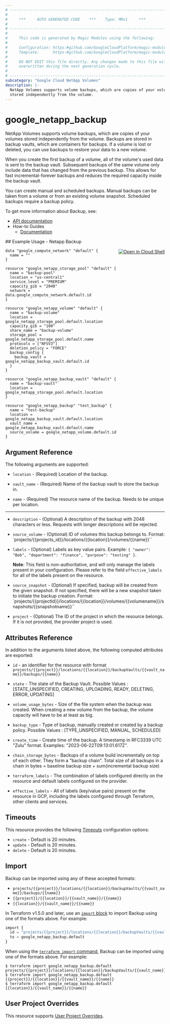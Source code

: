 ```yaml
---
# ----------------------------------------------------------------------------
#
#     ***     AUTO GENERATED CODE    ***    Type: MMv1     ***
#
# ----------------------------------------------------------------------------
#
#     This code is generated by Magic Modules using the following:
#
#     Configuration: https:#github.com/GoogleCloudPlatform/magic-modules/tree/main/mmv1/products/netapp/Backup.yaml
#     Template:      https:#github.com/GoogleCloudPlatform/magic-modules/tree/main/mmv1/templates/terraform/resource.html.markdown.tmpl
#
#     DO NOT EDIT this file directly. Any changes made to this file will be
#     overwritten during the next generation cycle.
#
# ----------------------------------------------------------------------------
subcategory: "Google Cloud NetApp Volumes"
description: |-
  NetApp Volumes supports volume backups, which are copies of your volumes
  stored independently from the volume.
---
```


# google_netapp_backup

NetApp Volumes supports volume backups, which are copies of your volumes
stored independently from the volume. Backups are stored in backup vaults,
which are containers for backups. If a volume is lost or deleted, you can
use backups to restore your data to a new volume.

When you create the first backup of a volume, all of the volume's used
data is sent to the backup vault. Subsequent backups of the same volume
only include data that has changed from the previous backup. This allows
for fast incremental-forever backups and reduces the required capacity
inside the backup vault.

You can create manual and scheduled backups. Manual backups can be taken
from a volume or from an existing volume snapshot. Scheduled backups
require a backup policy.


To get more information about Backup, see:

* [API documentation](https://cloud.google.com/netapp/volumes/docs/reference/rest/v1/projects.locations.backupVaults.backups)
* How-to Guides
    * [Documentation](https://cloud.google.com/netapp/volumes/docs/protect-data/about-volume-backups)

<div class = "oics-button" style="float: right; margin: 0 0 -15px">
  <a href="https://console.cloud.google.com/cloudshell/open?cloudshell_git_repo=https%3A%2F%2Fgithub.com%2Fterraform-google-modules%2Fdocs-examples.git&cloudshell_image=gcr.io%2Fcloudshell-images%2Fcloudshell%3Alatest&cloudshell_print=.%2Fmotd&cloudshell_tutorial=.%2Ftutorial.md&cloudshell_working_dir=netapp_backup&open_in_editor=main.tf" target="_blank">
    <img alt="Open in Cloud Shell" src="//gstatic.com/cloudssh/images/open-btn.svg" style="max-height: 44px; margin: 32px auto; max-width: 100%;">
  </a>
</div>
## Example Usage - Netapp Backup


```hcl
data "google_compute_network" "default" {
  name = ""
}

resource "google_netapp_storage_pool" "default" {
  name = "backup-pool"
  location = "us-central1"
  service_level = "PREMIUM"
  capacity_gib = "2048"
  network = data.google_compute_network.default.id
}

resource "google_netapp_volume" "default" {
  name = "backup-volume"
  location = google_netapp_storage_pool.default.location
  capacity_gib = "100"
  share_name = "backup-volume"
  storage_pool = google_netapp_storage_pool.default.name
  protocols = ["NFSV3"]
  deletion_policy = "FORCE"
  backup_config {
    backup_vault = google_netapp_backup_vault.default.id
  }
}

resource "google_netapp_backup_vault" "default" {
  name = "backup-vault"
  location = google_netapp_storage_pool.default.location
}

resource "google_netapp_backup" "test_backup" {
  name = "test-backup"
  location = google_netapp_backup_vault.default.location
  vault_name = google_netapp_backup_vault.default.name
  source_volume = google_netapp_volume.default.id
}
```

## Argument Reference

The following arguments are supported:


* `location` -
  (Required)
  Location of the backup.

* `vault_name` -
  (Required)
  Name of the backup vault to store the backup in.

* `name` -
  (Required)
  The resource name of the backup. Needs to be unique per location.


- - -


* `description` -
  (Optional)
  A description of the backup with 2048 characters or less. Requests with longer descriptions will be rejected.

* `source_volume` -
  (Optional)
  ID of volumes this backup belongs to. Format: `projects/{{projects_id}}/locations/{{location}}/volumes/{{name}}``

* `labels` -
  (Optional)
  Labels as key value pairs. Example: `{ "owner": "Bob", "department": "finance", "purpose": "testing" }`.

  **Note**: This field is non-authoritative, and will only manage the labels present in your configuration.
  Please refer to the field `effective_labels` for all of the labels present on the resource.

* `source_snapshot` -
  (Optional)
  If specified, backup will be created from the given snapshot. If not specified,
  there will be a new snapshot taken to initiate the backup creation.
  Format: `projects/{{projectId}}/locations/{{location}}/volumes/{{volumename}}/snapshots/{{snapshotname}}``

* `project` - (Optional) The ID of the project in which the resource belongs.
    If it is not provided, the provider project is used.


## Attributes Reference

In addition to the arguments listed above, the following computed attributes are exported:

* `id` - an identifier for the resource with format `projects/{{project}}/locations/{{location}}/backupVaults/{{vault_name}}/backups/{{name}}`

* `state` -
  The state of the Backup Vault. Possible Values : [STATE_UNSPECIFIED, CREATING, UPLOADING, READY, DELETING, ERROR, UPDATING]

* `volume_usage_bytes` -
  Size of the file system when the backup was created. When creating a new volume from the backup, the volume capacity will have to be at least as big.

* `backup_type` -
  Type of backup, manually created or created by a backup policy. Possible Values : [TYPE_UNSPECIFIED, MANUAL, SCHEDULED]

* `create_time` -
  Create time of the backup. A timestamp in RFC3339 UTC "Zulu" format. Examples: "2023-06-22T09:13:01.617Z".

* `chain_storage_bytes` -
  Backups of a volume build incrementally on top of each other. They form a "backup chain".
  Total size of all backups in a chain in bytes = baseline backup size + sum(incremental backup size)

* `terraform_labels` -
  The combination of labels configured directly on the resource
   and default labels configured on the provider.

* `effective_labels` -
  All of labels (key/value pairs) present on the resource in GCP, including the labels configured through Terraform, other clients and services.


## Timeouts

This resource provides the following
[Timeouts](https://developer.hashicorp.com/terraform/plugin/sdkv2/resources/retries-and-customizable-timeouts) configuration options:

- `create` - Default is 20 minutes.
- `update` - Default is 20 minutes.
- `delete` - Default is 20 minutes.

## Import


Backup can be imported using any of these accepted formats:

* `projects/{{project}}/locations/{{location}}/backupVaults/{{vault_name}}/backups/{{name}}`
* `{{project}}/{{location}}/{{vault_name}}/{{name}}`
* `{{location}}/{{vault_name}}/{{name}}`


In Terraform v1.5.0 and later, use an [`import` block](https://developer.hashicorp.com/terraform/language/import) to import Backup using one of the formats above. For example:

```tf
import {
  id = "projects/{{project}}/locations/{{location}}/backupVaults/{{vault_name}}/backups/{{name}}"
  to = google_netapp_backup.default
}
```

When using the [`terraform import` command](https://developer.hashicorp.com/terraform/cli/commands/import), Backup can be imported using one of the formats above. For example:

```
$ terraform import google_netapp_backup.default projects/{{project}}/locations/{{location}}/backupVaults/{{vault_name}}/backups/{{name}}
$ terraform import google_netapp_backup.default {{project}}/{{location}}/{{vault_name}}/{{name}}
$ terraform import google_netapp_backup.default {{location}}/{{vault_name}}/{{name}}
```

## User Project Overrides

This resource supports [User Project Overrides](https://registry.terraform.io/providers/hashicorp/google/latest/docs/guides/provider_reference#user_project_override).
